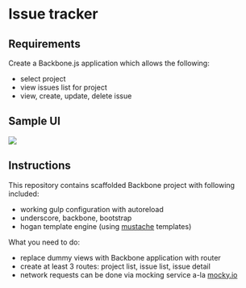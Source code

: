 # Issue tracker

## Requirements

Create a Backbone.js application which allows the following:

- select project
- view issues list for project
- view, create, update, delete issue

## Sample UI

![](http://i.imgur.com/ZQIhBir.png)

## Instructions

This repository contains scaffolded Backbone project with following included:

- working gulp configuration with autoreload
- underscore, backbone, bootstrap
- hogan template engine (using [mustache](http://mustache.github.io/) templates)

What you need to do:

- replace dummy views with Backbone application with router
- create at least 3 routes: project list, issue list, issue detail
- network requests can be done via mocking service a-la [mocky.io](http://www.mocky.io/)
